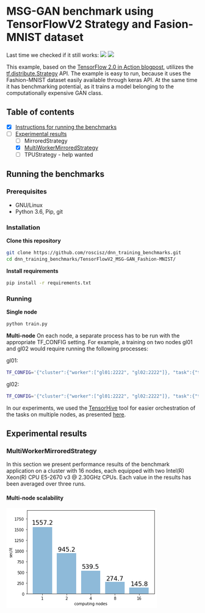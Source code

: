 # MSG-GAN benchmark using TensorFlowV2 Strategy and Fasion-MNIST dataset

Last time we checked if it still works: ![](https://img.shields.io/date/1579778719) ![](https://img.shields.io/badge/platform-x86_64-blue.svg)


This example, based on the [TensorFlow 2.0 in Action blogpost](https://blog.paperspace.com/tensorflow-2-0-in-practice/),
utilizes the [tf.distribute.Strategy](https://www.tensorflow.org/api_docs/python/tf/distribute/Strategy) API.
The example is easy to run, because it uses the Fashion-MNIST dataset easily
available through keras API. At the same time it has benchmarking potential, as it trains a model belonging to the
computationally expensive GAN class.


## Table of contents
- [x] [Instructions for running the benchmarks](#running-the-benchmarks)
- [ ] [Experimental results](#experimental-results)
    - [ ] MirroredStrategy
    - [x] [MultiWorkerMirroredStrategy](#multiworkermirroredstrategy)
    - [ ] TPUStrategy - help wanted

## Running the benchmarks

### Prerequisites

* GNU/Linux
* Python 3.6, Pip, git

### Installation

**Clone this repository**
```bash
git clone https://github.com/roscisz/dnn_training_benchmarks.git
cd dnn_training_benchmarks/TensorFlowV2_MSG-GAN_Fashion-MNIST/
```

**Install requirements**
```bash
pip install -r requirements.txt
```

### Running

**Single node**
```bash
python train.py
```

**Multi-node**
On each node, a separate process has to be run with the appropriate TF_CONFIG setting.
For example, a training on two nodes gl01 and gl02 would require running the following
processes:

gl01:
```bash
TF_CONFIG='{"cluster":{"worker":["gl01:2222", "gl02:2222"]}, "task":{"type": "worker", "index": 0}}' python train.py
```

gl02:
```bash
TF_CONFIG='{"cluster":{"worker":["gl01:2222", "gl02:2222"]}, "task":{"type": "worker", "index": 1}}' python train.py
```

In our experiments, we used the [TensorHive](https://github.com/roscisz/TensorHive) tool for easier
orchestration of the tasks on multiple nodes, as presented [here](https://github.com/roscisz/TensorHive/tree/master/examples/TF_CONFIG).


## Experimental results

### MultiWorkerMirroredStrategy

In this section we present performance results of the benchmark application
on a cluster with 16 nodes, each equipped with two Intel(R) Xeon(R) CPU E5-2670 v3 @ 2.30GHz
CPUs. Each value in the results has been averaged over three runs.

#### Multi-node scalability
![scalability32](https://raw.githubusercontent.com/roscisz/dnn_training_benchmarks/master/TensorFlowV2_MSG-GAN_Fashion-MNIST/img/scalability32.png)
